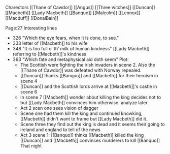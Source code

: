 
Charectors
[[Thane of Cawdor]]
[[Angus]]
[[Three witches]]
[[Duncan]]
[[Macbeth]]
[[Lady Macbeth]]
[[Banquo]]
[[Malcolm]]
[[Lennox]]
[[Macduff]]
[[DonalBain]]


Page:27
Interesting lines
 - 326 "Which the eye fears, when it is done, to see."
 - 333 letter of [[Macbeth]] to his wife
 - 348 "It is too full o’ th’ milk of human kindness" [[Lady Macbeth]] referring to [[Macbeth]]'s kindness
 - 363 "Which fate and metaphysical aid doth seem"
Plot:
	- The Scottish were fighting the irish invaders in scene 2. Also the [[Thane of Cawdor]] was defeated with Norway repealed.
	-  [[Duncan]] thanks [[Banquo]] and [[Macbeth]] for their heroism in scene 4
	- [[Duncan]] and the Scottish lords arrive at [[Macbeth]]'s castle in scene 6
	- In scene 7 [[Macbeth]] wonder about killing the king decides not to but [[Lady Macbeth]] convinces him otherwise. analyze later
	- Act 2 scen one sees vision of dagger
	- Scene one had them kill the king and continued knowking, [[Macbeth]] didn't want to frame but [[Lady Macbeth]] did it.
	- Scene three they find out the king is dead and it seems their going to ireland and england to tell of the news
	- Act 3 scene 1: [[Banquo]] thinks [[Macbeth]] killed the king [[Duncan]] and [[Macbeth]] convinces murderers to kill [[Banquo]] That night


<!--stackedit_data:
eyJoaXN0b3J5IjpbLTE0NTQxOTEzNDQsMTQ0NDUyMTgzNiwtNT
g1NjgxOTgwLC0yMDUzMjQ4NjgxLC04NTMzODE3ODMsLTExODA3
NTQ5NTAsMzUzNTY1NzE0LDE1OTc3OTYwOTgsMTU0MTQyNjEyXX
0=
-->